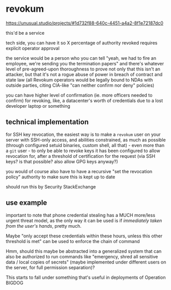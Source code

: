 # revokum

https://unusual.studio/projects/#1d732f88-640c-4451-a4a2-8f1e72187dc0

this'd be a service

tech side, you can have it so X percentage of authority revoked requires explicit operator approval

the service would be a person who you can tell "yeah, we had to fire an employee, we're sending you the termination papers" and there's whatever level of pre-agreed-upon thoroughness to prove not only that this isn't an attacker, but that it's not a rogue abuse of power in breach of contract and state law (all Revokum operators would be legally bound to NDAs with outside parties, citing CIA-like "can neither confirm nor deny" policies)

you can have higher level of confirmation (ie. more officers needed to confirm) for revoking, like, a datacenter's worth of credentials due to a lost developer laptop or something

## technical implementation

for SSH key revocation, the easiest way is to make a `revokum` user on your server with SSH-only access, and abilities constrained, as much as possible (through configured setuid binaries, custom shell, all that) - even more than a `git` user - to only be able to revoke keys it has been configured to allow revocation for, after a threshold of certification for the request (via SSH keys? is that possible? also allow GPG keys anyway?)

you would of course also have to have a recursive "set the revocation policy" authority to make sure this is kept up to date

should run this by Security StackExchange

## use example

important to note that phone credential stealing has a MUCH more/less urgent threat model, as the only way it can be used is if *immediately taken from the user's hands*, pretty much.

Maybe "only accept these credentials within these hours, unless this other threshold is met" can be used to enforce the chain of command

Hmm, should this maybe be abstracted into a generalized system that can also be authorized to run commands like "emergency, shred all sensitive data / local copies of secrets" (maybe implemented under different users on the server, for full permission separation)?

This starts to fall under something that's useful in deployments of Operation BIGDOG
